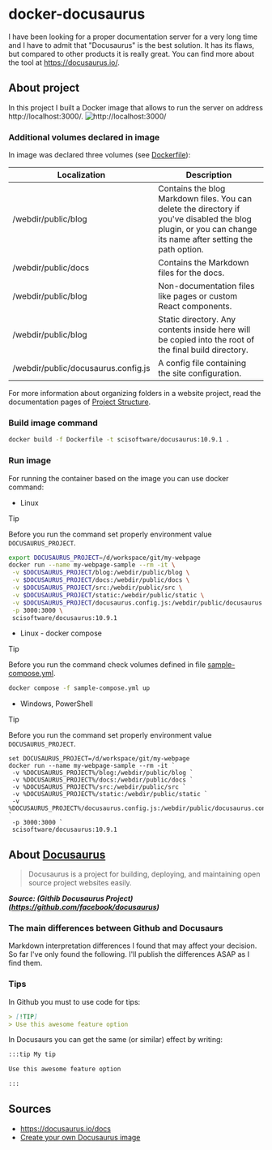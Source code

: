 # docker-docusaurus

I have been looking for a proper documentation server for a very long time and I have to admit that "Docusaurus" is the best solution. It has its flaws, but compared to other products it is really great.
You can find more about the tool at https://docusaurus.io/. 

## About project

In this project I built a Docker image that allows to run the server on address http://localhost:3000/.
![http://localhost:3000/](docs/img/sample_predefinied_tree.png)



### Additional volumes declared in image

In image was declared three volumes (see [Dockerfile](Dockerfile)):

| Localization | Description |
| ---- | -------------- |
| /webdir/public/blog | Contains the blog Markdown files. You can delete the directory if you've disabled the blog plugin, or you can change its name after setting the path option. |
| /webdir/public/docs | Contains the Markdown files for the docs. |
| /webdir/public/blog | Non-documentation files like pages or custom React components. |
| /webdir/public/blog | Static directory. Any contents inside here will be copied into the root of the final build directory. |
| /webdir/public/docusaurus.config.js | A config file containing the site configuration. |

For more information about organizing folders in a website project, read the documentation pages of [Project Structure](https://docusaurus.io/docs/installation#project-structure).


### Build image command

```bash
docker build -f Dockerfile -t scisoftware/docusaurus:10.9.1 .

```

### Run image

For running the container based on the image you can use docker command:

- Linux

> [!TIP]
> Before you run the command set properly environment value `DOCUSAURUS_PROJECT`.

```bash
export DOCUSAURUS_PROJECT=/d/workspace/git/my-webpage
docker run --name my-webpage-sample --rm -it \
 -v $DOCUSAURUS_PROJECT/blog:/webdir/public/blog \
 -v $DOCUSAURUS_PROJECT/docs:/webdir/public/docs \
 -v $DOCUSAURUS_PROJECT/src:/webdir/public/src \
 -v $DOCUSAURUS_PROJECT/static:/webdir/public/static \
 -v $DOCUSAURUS_PROJECT/docusaurus.config.js:/webdir/public/docusaurus.config.js \
 -p 3000:3000 \
 scisoftware/docusaurus:10.9.1
```
- Linux - docker compose

> [!TIP]
> Before you run the command check volumes defined in file [sample-compose.yml](sample-compose.yml).

```bash
docker compose -f sample-compose.yml up
```


- Windows, PowerShell

> [!TIP]
> Before you run the command set properly environment value `DOCUSAURUS_PROJECT`.

```shell
set DOCUSAURUS_PROJECT=/d/workspace/git/my-webpage
docker run --name my-webpage-sample --rm -it `
 -v %DOCUSAURUS_PROJECT%/blog:/webdir/public/blog `
 -v %DOCUSAURUS_PROJECT%/docs:/webdir/public/docs `
 -v %DOCUSAURUS_PROJECT%/src:/webdir/public/src `
 -v %DOCUSAURUS_PROJECT%/static:/webdir/public/static `
 -v %DOCUSAURUS_PROJECT%/docusaurus.config.js:/webdir/public/docusaurus.config.js `
 -p 3000:3000 `
 scisoftware/docusaurus:10.9.1

```


## About [Docusaurus](https://docusaurus.io/)

> Docusaurus is a project for building, deploying, and maintaining open source project websites easily.

***Source: (Githib Docusaurus Project)(https://github.com/facebook/docusaurus)***

### The main differences between Github and Docusaurs

Markdown interpretation differences I found that may affect your decision. 
So far I've only found the following. I'll publish the differences ASAP as I find them.

### Tips

In Github you must to use code for tips:

```md
> [!TIP]
> Use this awesome feature option
```

In Docusaurs you can get the same (or similar) effect by writing:

```md
:::tip My tip

Use this awesome feature option

:::
```

## Sources

- https://docusaurus.io/docs 
- [Create your own Docusaurus image](https://www.avonture.be/blog/docusaurus-docker/)
